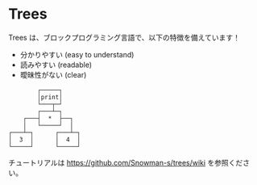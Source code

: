 # Trees

Trees は、ブロックプログラミング言語で、以下の特徴を備えています！

- 分かりやすい (easy to understand)
- 読みやすい (readable)
- 曖昧性がない (clear)

```
        ┌─────┐
        │print│
        └───┬─┘
        ┌───┴─┐
    ┌───┤  *  ├──┐
    │   └─────┘  │
┌───┴─┐      ┌───┴─┐
│  3  │      │  4  │
└─────┘      └─────┘ 
```

チュートリアルは https://github.com/Snowman-s/trees/wiki を参照ください。
